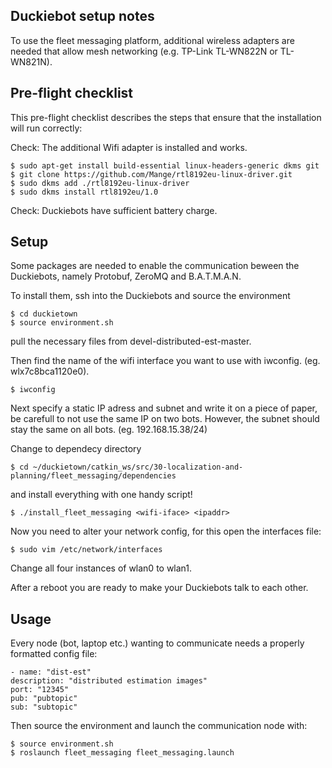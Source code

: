 ## Duckiebot setup notes 

To use the fleet messaging platform, additional wireless adapters are needed that allow mesh networking (e.g. TP-Link TL-WN822N or TL-WN821N).

## Pre-flight checklist 
This pre-flight checklist describes the steps that ensure that the installation will run correctly:

Check: The additional Wifi adapter is installed and works.

    $ sudo apt-get install build-essential linux-headers-generic dkms git
    $ git clone https://github.com/Mange/rtl8192eu-linux-driver.git
    $ sudo dkms add ./rtl8192eu-linux-driver
    $ sudo dkms install rtl8192eu/1.0

Check: Duckiebots have sufficient battery charge.

## Setup
Some packages are needed to enable the communication beween the Duckiebots, namely Protobuf, ZeroMQ and B.A.T.M.A.N.

To install them, ssh into the Duckiebots and source the environment

    $ cd duckietown
    $ source environment.sh

pull the necessary files from devel-distributed-est-master.

Then find the name of the wifi interface you want to use with iwconfig. (eg. wlx7c8bca1120e0).

    $ iwconfig

Next specify a static IP adress and subnet and write it on a piece of paper, be carefull to not use the same IP on two bots. However, the subnet should stay the same on all bots. (eg. 192.168.15.38/24)

Change to dependecy directory

    $ cd ~/duckietown/catkin_ws/src/30-localization-and-planning/fleet_messaging/dependencies
    
and install everything with one handy script!
  
    $ ./install_fleet_messaging <wifi-iface> <ipaddr>
    
Now you need to alter your network config, for this open the interfaces file:

    $ sudo vim /etc/network/interfaces
    
Change all four instances of wlan0 to wlan1.

After a reboot you are ready to make your Duckiebots talk to each other.

## Usage

Every node (bot, laptop etc.) wanting to communicate needs a properly formatted config file:

    - name: "dist-est" 
    description: "distributed estimation images" 
    port: "12345" 
    pub: "pubtopic" 
    sub: "subtopic" 


Then source the environment and launch the communication node with:

    $ source environment.sh
    $ roslaunch fleet_messaging fleet_messaging.launch
